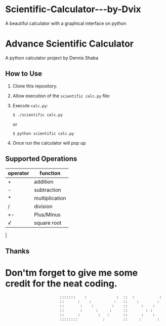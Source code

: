 # Scientific-Calculator---by-Dvix
A beautiful calculator with a graphical interface on python
# Advance Scientific Calculator
A python calculator project by Dennis Shaba

## How to Use
1. Clone this repository.
2. Allow execution of the `scientific calc.py` file:
3. Execute `calc.py`:

    ```
    $ ./scientific calc.py
    ```

    or

    ```
    $ python scientific calc.py
    ```

4. Once run the calculator will pop up

## Supported Operations
| operator |    function    |
|----------|----------------|
| +        | addition       |
| -        | subtraction    |
| *        | multiplication |
| /        | division       |
| +-       | Plus/Minus     |
| √        | square root    |
| 

## Thanks
# Don'tm forget to give me some credit for the neat coding.

                            :::::::    :             :  ::  :           :
                            ::      :    :          :   ::    :        :
                            ::       :    :        :    ::      :    :
                            ::       :      :     :     ::        : :
                            ::      :        :   :      ::      :    :
                            ::::::::           :        ::     :       :

